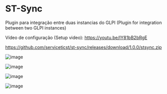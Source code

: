 # ST-Sync
Plugin para integração entre duas instancias do GLPI (Plugin for integration between two GLPI instances)

Vídeo de configuração (Setup video): https://youtu.be/IY81bB2bRgE

https://github.com/serviceticst/st-sync/releases/download/1.0.0/stsync.zip

![image](https://github.com/serviceticst/st-sync/assets/70910492/4c4f5040-d4c3-4362-ae83-505f4ff9c047)

![image](https://github.com/serviceticst/st-sync/assets/70910492/15a83e8c-8d6b-4bd6-a1ae-b757c6567e8a)

![image](https://github.com/serviceticst/st-sync/assets/70910492/b2a8a4dd-b069-4f2a-a249-55ed9360bc48)

![image](https://github.com/serviceticst/st-sync/assets/70910492/cfc27de5-2279-468f-94c5-497d2691eec4)


